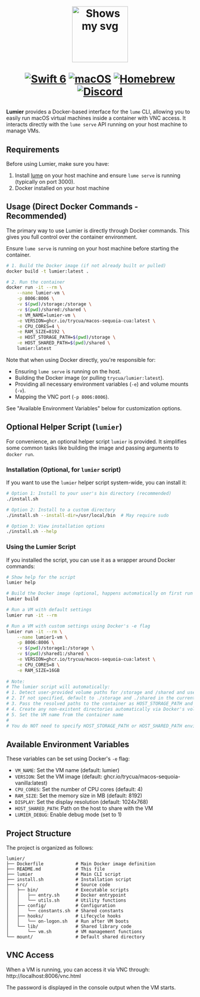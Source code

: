 <div align="center">
<h1>
  <div class="image-wrapper" style="display: inline-block;">
    <picture>
      <source media="(prefers-color-scheme: dark)" alt="logo" height="150" srcset="../../img/logo_white.png" style="display: block; margin: auto;">
      <source media="(prefers-color-scheme: light)" alt="logo" height="150" srcset="../../img/logo_black.png" style="display: block; margin: auto;">
      <img alt="Shows my svg">
    </picture>
  </div>

  [![Swift 6](https://img.shields.io/badge/Swift_6-F54A2A?logo=swift&logoColor=white&labelColor=F54A2A)](#)
  [![macOS](https://img.shields.io/badge/macOS-000000?logo=apple&logoColor=F0F0F0)](#)
  [![Homebrew](https://img.shields.io/badge/Homebrew-FBB040?logo=homebrew&logoColor=fff)](#install)
  [![Discord](https://img.shields.io/badge/Discord-%235865F2.svg?&logo=discord&logoColor=white)](https://discord.com/invite/mVnXXpdE85)
</h1>
</div>

**Lumier** provides a Docker-based interface for the `lume` CLI, allowing you to easily run macOS virtual machines inside a container with VNC access. It interacts directly with the `lume serve` API running on your host machine to manage VMs.

## Requirements

Before using Lumier, make sure you have:

1. Install [lume](https://github.com/trycua/cua/blob/main/libs/lume/README.md) on your host machine and ensure `lume serve` is running (typically on port 3000).
2. Docker installed on your host machine

## Usage (Direct Docker Commands - Recommended)

The primary way to use Lumier is directly through Docker commands. This gives you full control over the container environment.

Ensure `lume serve` is running on your host machine before starting the container.

```bash
# 1. Build the Docker image (if not already built or pulled)
docker build -t lumier:latest .

# 2. Run the container
docker run -it --rm \
    --name lumier-vm \
    -p 8006:8006 \
    -v $(pwd)/storage:/storage \
    -v $(pwd)/shared:/shared \
    -e VM_NAME=lumier-vm \
    -e VERSION=ghcr.io/trycua/macos-sequoia-cua:latest \
    -e CPU_CORES=4 \
    -e RAM_SIZE=8192 \
    -e HOST_STORAGE_PATH=$(pwd)/storage \
    -e HOST_SHARED_PATH=$(pwd)/shared \
    lumier:latest
```

Note that when using Docker directly, you're responsible for:
- Ensuring `lume serve` is running on the host.
- Building the Docker image (or pulling `trycua/lumier:latest`).
- Providing all necessary environment variables (`-e`) and volume mounts (`-v`).
- Mapping the VNC port (`-p 8006:8006`).

See "Available Environment Variables" below for customization options.

## Optional Helper Script (`lumier`)

For convenience, an optional helper script `lumier` is provided. It simplifies some common tasks like building the image and passing arguments to `docker run`.

### Installation (Optional, for `lumier` script)

If you want to use the `lumier` helper script system-wide, you can install it:

```bash
# Option 1: Install to your user's bin directory (recommended)
./install.sh

# Option 2: Install to a custom directory
./install.sh --install-dir=/usr/local/bin  # May require sudo

# Option 3: View installation options
./install.sh --help
```

### Using the Lumier Script

If you installed the script, you can use it as a wrapper around Docker commands:

```bash
# Show help for the script
lumier help

# Build the Docker image (optional, happens automatically on first run if not pulled)
lumier build

# Run a VM with default settings
lumier run -it --rm

# Run a VM with custom settings using Docker's -e flag
lumier run -it --rm \
    --name lumier1-vm \
    -p 8006:8006 \
    -v $(pwd)/storage1:/storage \
    -v $(pwd)/shared1:/shared \
    -e VERSION=ghcr.io/trycua/macos-sequoia-cua:latest \
    -e CPU_CORES=8 \
    -e RAM_SIZE=16GB
    
# Note:
# The lumier script will automatically:
# 1. Detect user-provided volume paths for /storage and /shared and use those exact paths
# 2. If not specified, default to ./storage and ./shared in the current directory
# 3. Pass the resolved paths to the container as HOST_STORAGE_PATH and HOST_SHARED_PATH
# 4. Create any non-existent directories automatically via Docker's volume mounting
# 5. Set the VM name from the container name
#
# You do NOT need to specify HOST_STORAGE_PATH or HOST_SHARED_PATH environment variables manually.
```

## Available Environment Variables

These variables can be set using Docker's `-e` flag:

- `VM_NAME`: Set the VM name (default: lumier)
- `VERSION`: Set the VM image (default: ghcr.io/trycua/macos-sequoia-vanilla:latest)
- `CPU_CORES`: Set the number of CPU cores (default: 4)
- `RAM_SIZE`: Set the memory size in MB (default: 8192)
- `DISPLAY`: Set the display resolution (default: 1024x768)
- `HOST_SHARED_PATH`: Path on the host to share with the VM
- `LUMIER_DEBUG`: Enable debug mode (set to 1)

## Project Structure

The project is organized as follows:

```
lumier/
├── Dockerfile            # Main Docker image definition
├── README.md             # This file
├── lumier                # Main CLI script
├── install.sh            # Installation script
├── src/                  # Source code
│   ├── bin/              # Executable scripts
│   │   ├── entry.sh      # Docker entrypoint
│   │   └── utils.sh      # Utility functions
│   ├── config/           # Configuration
│   │   └── constants.sh  # Shared constants
│   ├── hooks/            # Lifecycle hooks
│   │   └── on-logon.sh   # Run after VM boots
│   └── lib/              # Shared library code
│       └── vm.sh         # VM management functions
└── mount/                # Default shared directory
```

## VNC Access

When a VM is running, you can access it via VNC through:
http://localhost:8006/vnc.html

The password is displayed in the console output when the VM starts.